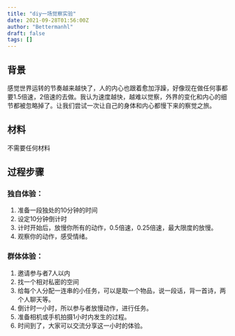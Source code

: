 ```yaml
---
title: "diy一场觉察实验"
date: 2021-09-28T01:56:00Z
author: "Bettermanhl"
draft: false
tags: []
---
```


## 背景
感觉世界运转的节奏越来越快了，人的内心也跟着愈加浮躁，好像现在做任何事都要1.5倍速，2倍速的去做。我认为速度越快，越难以觉察，外界的变化和内心的细节都被忽略掉了。让我们尝试一次让自己的身体和内心都慢下来的察觉之旅。

## 材料
不需要任何材料

## 过程步骤

### 独自体验：
1. 准备一段独处的10分钟的时间
2. 设定10分钟倒计时
3. 计时开始后，放慢你所有的动作，0.5倍速，0.25倍速，最大限度的放慢。
4. 观察你的动作，感受情绪。

### 群体体验：
1. 邀请参与者7人以内
2. 找一个相对私密的空间
3. 给每个人分配一连串的小任务，可以是取一个物品，说一段话，背一首诗，两个人聊天等。
4. 倒计时一小时，所以参与者放慢动作，进行任务。
5. 准备相机或手机拍摄1小时内发生的过程。
6. 时间到了，大家可以交流分享这一小时的体验。



